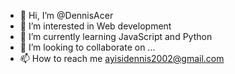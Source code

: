 - 👋 Hi, I’m @DennisAcer
- 👀 I’m interested in Web development
- 🌱 I’m currently learning JavaScript and Python
- 💞️ I’m looking to collaborate on ...
- 📫 How to reach me ayisidennis2002@gmail.com

<!---
DennisAcer/DennisAcer is a ✨ special ✨ repository because its `README.md` (this file) appears on your GitHub profile.
You can click the Preview link to take a look at your changes.
--->
